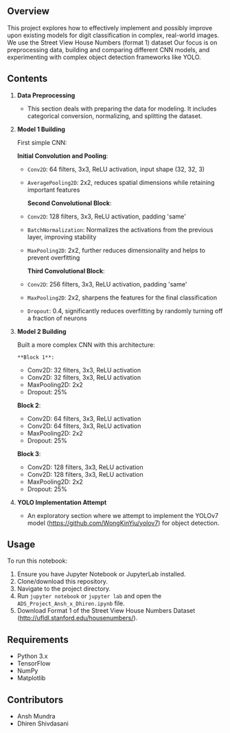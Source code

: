 ## Overview
This project explores how to effectively implement and possibly improve upon existing models for digit classification in complex, real-world images. We use the Street View House Numbers (format 1) dataset Our focus is on preprocessing data, building and comparing different CNN models, and experimenting with complex object detection frameworks like YOLO.

## Contents
1. **Data Preprocessing**
   - This section deals with preparing the data for modeling. It includes categorical conversion, normalizing, and splitting the dataset.
   
2. **Model 1 Building**

   First simple CNN:
   
      **Initial Convolution and Pooling**:
     - `Conv2D`: 64 filters, 3x3, ReLU activation, input shape (32, 32, 3)
     - `AveragePooling2D`: 2x2, reduces spatial dimensions while retaining important features
   
        **Second Convolutional Block**:
     - `Conv2D`: 128 filters, 3x3, ReLU activation, padding 'same'
     - `BatchNormalization`: Normalizes the activations from the previous layer, improving stability
     - `MaxPooling2D`: 2x2, further reduces dimensionality and helps to prevent overfitting
   
        **Third Convolutional Block**:
     - `Conv2D`: 256 filters, 3x3, ReLU activation, padding 'same'
     - `MaxPooling2D`: 2x2, sharpens the features for the final classification
     - `Dropout`: 0.4, significantly reduces overfitting by randomly turning off a fraction of neurons

   
4. **Model 2 Building**
   
   Built a more complex CNN with this architecture:
   
       **Block 1**:
     - Conv2D: 32 filters, 3x3, ReLU activation
     - Conv2D: 32 filters, 3x3, ReLU activation
     - MaxPooling2D: 2x2
     - Dropout: 25%
   
     **Block 2**:
     - Conv2D: 64 filters, 3x3, ReLU activation
     - Conv2D: 64 filters, 3x3, ReLU activation
     - MaxPooling2D: 2x2
     - Dropout: 25%
   
     **Block 3**:
     - Conv2D: 128 filters, 3x3, ReLU activation
     - Conv2D: 128 filters, 3x3, ReLU activation
     - MaxPooling2D: 2x2
     - Dropout: 25%
   
5. **YOLO Implementation Attempt**
   - An exploratory section where we attempt to implement the YOLOv7 model (https://github.com/WongKinYiu/yolov7) for object detection.

## Usage
To run this notebook:
1. Ensure you have Jupyter Notebook or JupyterLab installed.
2. Clone/download this repository.
3. Navigate to the project directory.
4. Run `jupyter notebook` or `jupyter lab` and open the `ADS_Project_Ansh_x_Dhiren.ipynb` file.
5. Download Format 1 of the Street View House Numbers Dataset (http://ufldl.stanford.edu/housenumbers/).

## Requirements
- Python 3.x
- TensorFlow
- NumPy
- Matplotlib

## Contributors
- Ansh Mundra
- Dhiren Shivdasani
